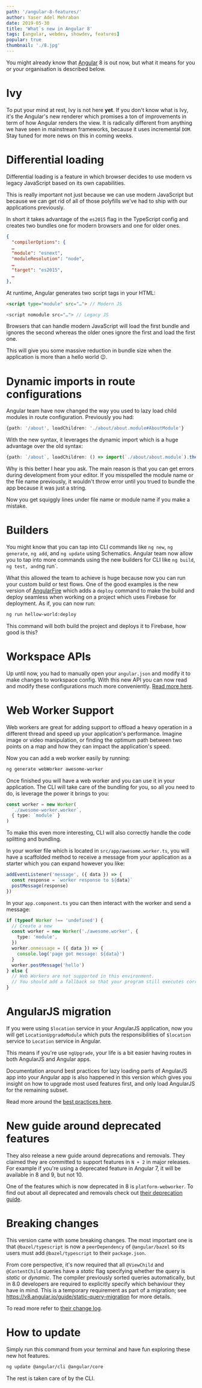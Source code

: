 ```yaml
---
path: '/angular-8-features/'
author: Yaser Adel Mehraban
date: 2019-05-30
title: 'What`s new in Angular 8'
tags: [angular, webdev, showdev, features]
popular: true
thumbnail: './8.jpg'
---
```


You might already know that [Angular](https://angular.io) 8 is out now, but what it means for you or your organisation is described below.

<!--more-->

# Ivy

To put your mind at rest, Ivy is not here **yet**. If you don't know what is Ivy, it's the Angular's new renderer which promises a ton of improvements in term of how Angular renders the view. It is radically different from anything we have seen in mainstream frameworks, because it uses incremental `DOM`. Stay tuned for more news on this in coming weeks.

# Differential loading

Differential loading is a feature in which browser decides to use modern vs legacy JavaScript based on its own capabilities.

This is really important not just because we can use modern JavaScript but because we can get rid of all of those polyfills we've had to ship with our applications previously.

In short it takes advantage of the `es2015` flag in the TypeScript config and creates two bundles one for modern browsers and one for older ones.

```json
{
  "compilerOptions": {
  …
  "module": "esnext",
  "moduleResolution": "node",
  …
  "target": "es2015",
  …
},
```

At runtime, Angular generates two script tags in your HTML:

```html
<script type="module" src="…"> // Modern JS

<script nomodule src="…"> // Legacy JS
```

Browsers that can handle modern JavaScript will load the first bundle and ignores the second whereas the older ones ignore the first and load the first one.

This will give you some massive reduction in bundle size when the application is more than a hello world 😉.

# Dynamic imports in route configurations

Angular team have now changed the way you used to lazy load child modules in route configuration. Previously you had:

```ts
{path: '/about', loadChildren: './about/about.module#AboutModule'}
```

With the new syntax, it leverages the dynamic import which is a huge advantage over the old syntax:

```ts
{path: `/about`, loadChildren: () => import(`./about/about.module`).then(m => m.AboutModule)}
```

Why is this better I hear you ask. The main reason is that you can get errors during development from your editor. If you misspelled the module name or the file name previously, it wouldn't throw error until you trued to bundle the app because it was just a string.

Now you get squiggly lines under file name or module name if you make a mistake.

# Builders

You might know that you can tap into CLI commands like `ng new`, `ng generate`, `ng add`, and `ng update` using Schematics. Angular team now allow you to tap into more commands using the new builders for CLI like `ng build`, `ng test, and`ng run`.

What this allowed the team to achieve is huge because now you can run your custom build or test flows. One of the good examples is the new version of [AngularFire](https://github.com/angular/angularfire2) which adds a `deploy` command to make the build and deploy seamless when working on a project which uses Firebase for deployment. As if, you can now run:

```bash
ng run hellow-world:deploy
```

This command will both build the project and deploys it to Firebase, how good is this?

# Workspace APIs

Up until now, you had to manually open your `angular.json` and modify it to make changes to workspace config. With this new API you can now read and modify these configurations much more conveniently. [Read more here](https://github.com/angular/angular-cli/blob/master/packages/angular_devkit/core/README.md#workspaces).

# Web Worker Support

Web workers are great for adding support to offload a heavy operation in a different thread and speed up your application's performance. Imagine image or video manipulation, or finding the optimum path between two points on a map and how they can impact the application's speed.

Now you can add a web worker easily by running:

```bash
ng generate webWorker awesome-worker
```

Once finished you will have a web worker and you can use it in your application. The CLI will take care of the bundling for you, so all you need to do, is leverage the power it brings to you:

```ts
const worker = new Worker(
  `./awesome-worker.worker`,
  { type: `module` }
)
```

To make this even more interesting, CLI will also correctly handle the code splitting and bundling.

In your worker file which is located in `src/app/awesome.worker.ts`, you will have a scaffolded method to receive a message from your application as a starter which you can expand however you like:

```ts
addEventListener('message', ({ data }) => {
  const response = `worker response to ${data}`
  postMessage(response)
})
```

In your `app.component.ts` you can then interact with the worker and send a message:

```ts
if (typeof Worker !== 'undefined') {
  // Create a new
  const worker = new Worker('./awesome.worker', {
    type: 'module',
  })
  worker.onmessage = ({ data }) => {
    console.log('page got message: ${data}')
  }
  worker.postMessage('hello')
} else {
  // Web Workers are not supported in this environment.
  // You should add a fallback so that your program still executes correctly.
}
```

# AngularJS migration

If you were using `$location` service in your AngularJS application, now you will get `LocationUpgradeModule` which puts the responsibilities of `$location` service to `Location` service in Angular.

This means if you're use `ngUpgrade`, your life is a bit easier having routes in both AngularJS and Angular apps.

Documentation around best practices for lazy loading parts of AngularJS app into your Angular app is also happened in this version which gives you insight on how to upgrade most used features first, and only load AngularJS for the remaining subset.

Read more around the [best practices here](https://v8.angular.io/guide/upgrade#create-a-service-to-lazy-load-angularjs).

# New guide around deprecated features

They also release a new guide around deprecations and removals. They claimed they are committed to support features in `N + 2` in major releases. For example if you're using a deprecated feature in Angular 7, it will be available in 8 and 9, but not 10.

One of the features which is now deprecated in 8 is `platform-webworker`. To find out about all deprecated and removals check out [their deprecation guide](https://v8.angular.io/guide/deprecations).

# Breaking changes

This version came with some breaking changes. The most important one is that `@bazel/typescript` is now a `peerDependency` of `@angular/bazel` so its users must add `@bazel/typescript` to their `package.json`.

From core perspective, it's now required that all `@ViewChild` and `@ContentChild` queries have a _static_ flag specifying whether the query is _static_ or _dynamic_. The compiler previously sorted queries automatically, but in 8.0 developers are required to explicitly specify which behaviour they have in mind. This is a temporary requirement as part of a migration; see https://v8.angular.io/guide/static-query-migration for more details.

To read more refer to [their change log](https://github.com/angular/angular/blob/master/CHANGELOG.md).

# How to update

Simply run this command from your terminal and have fun exploring these new hot features.

```bash
ng update @angular/cli @angular/core
```

The rest is taken care of by the CLI.
